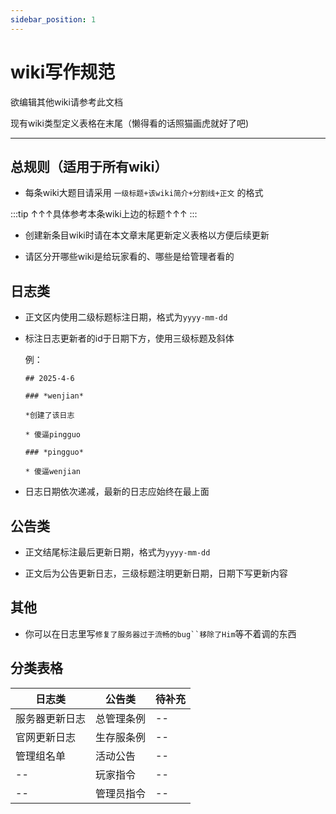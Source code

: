 ```yaml
---
sidebar_position: 1
---
```


# wiki写作规范

欲编辑其他wiki请参考此文档

现有wiki类型定义表格在末尾（懒得看的话照猫画虎就好了吧)

***

## 总规则（适用于所有wiki）
* 每条wiki大题目请采用 `一级标题+该wiki简介+分割线+正文` 的格式

:::tip
↑↑↑具体参考本条wiki上边的标题↑↑↑
:::

* 创建新条目wiki时请在本文章末尾更新定义表格以方便后续更新

* 请区分开哪些wiki是给玩家看的、哪些是给管理者看的

## 日志类
* 正文区内使用二级标题标注日期，格式为`yyyy-mm-dd`
	
* 标注日志更新者的id于日期下方，使用三级标题及斜体

	例：
	```
	## 2025-4-6
	
	### *wenjian*
	
	*创建了该日志
	
	* 傻逼pingguo
	
	### *pingguo*
	
	* 傻逼wenjian
	
	```
	
* 日志日期依次递减，最新的日志应始终在最上面

## 公告类
* 正文结尾标注最后更新日期，格式为`yyyy-mm-dd`

* 正文后为公告更新日志，三级标题注明更新日期，日期下写更新内容

## 其他
* 你可以在日志里写`修复了服务器过于流畅的bug``移除了Him`等不着调的东西

## 分类表格

| 日志类 | 公告类 | 待补充 |
| ---- | ---- | ---- |
| 服务器更新日志 | 总管理条例 | -- |
| 官网更新日志 | 生存服条例 | -- |
| 管理组名单 | 活动公告 | -- |
| -- | 玩家指令 | -- |
| -- | 管理员指令 | -- |
